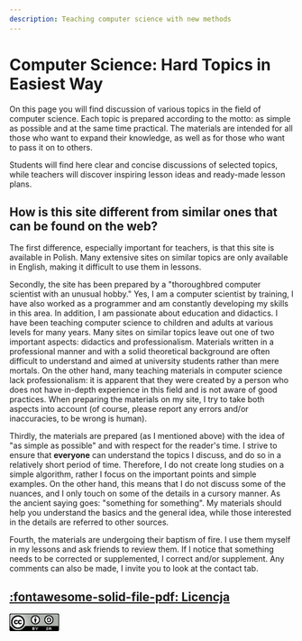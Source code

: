 ```yaml
---
description: Teaching computer science with new methods
---
```


# Computer Science: Hard Topics in Easiest Way

On this page you will find discussion of various topics in the field of computer science.
Each topic is prepared according to the motto: as simple as possible and at the same time practical.
The materials are intended for all those who want to expand their knowledge, as well as for those who want to pass it on to others.

Students will find here clear and concise discussions of selected topics, while teachers will discover inspiring lesson ideas and ready-made lesson plans.

## How is this site different from similar ones that can be found on the web?

The first difference, especially important for teachers, is that this site is available in Polish. Many extensive sites on similar topics are only available in English, making it difficult to use them in lessons.

Secondly, the site has been prepared by a "thoroughbred computer scientist with an unusual hobby." Yes, I am a computer scientist by training, I have also worked as a programmer and am constantly developing my skills in this area. In addition, I am passionate about education and didactics. I have been teaching computer science to children and adults at various levels for many years. Many sites on similar topics leave out one of two important aspects: didactics and professionalism. Materials written in a professional manner and with a solid theoretical background are often difficult to understand and aimed at university students rather than mere mortals. On the other hand, many teaching materials in computer science lack professionalism: it is apparent that they were created by a person who does not have in-depth experience in this field and is not aware of good practices. When preparing the materials on my site, I try to take both aspects into account (of course, please report any errors and/or inaccuracies, to be wrong is human).

Thirdly, the materials are prepared (as I mentioned above) with the idea of "as simple as possible" and with respect for the reader's time. I strive to ensure that **everyone** can understand the topics I discuss, and do so in a relatively short period of time. Therefore, I do not create long studies on a simple algorithm, rather I focus on the important points and simple examples. On the other hand, this means that I do not discuss some of the nuances, and I only touch on some of the details in a cursory manner. As the ancient saying goes: "something for something". My materials should help you understand the basics and the general idea, while those interested in the details are referred to other sources.

Fourth, the materials are undergoing their baptism of fire. I use them myself in my lessons and ask friends to review them. If I notice that something needs to be corrected or supplemented, I correct and/or supplement. Any comments can also be made, I invite you to look at the contact tab.

## [:fontawesome-solid-file-pdf: Licencja](./assets/Licencja.pdf)

![Uznanie autorstwa-Na tych samych warunkach 4.0](./assets/88x31.png)
